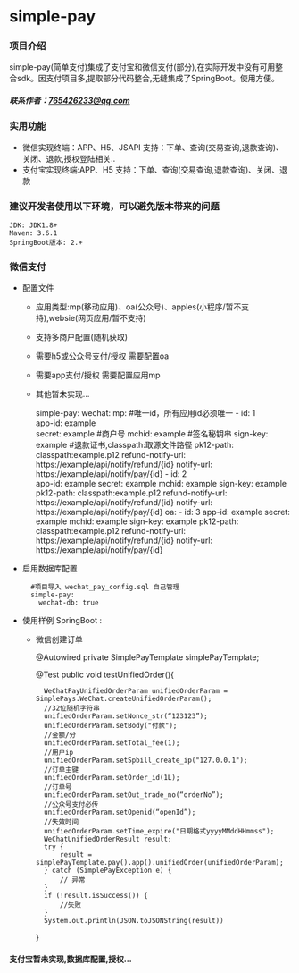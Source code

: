 # simple-pay
### 项目介绍
   simple-pay(简单支付)集成了支付宝和微信支付(部分),在实际开发中没有可用整合sdk。因支付项目多,提取部分代码整合,无缝集成了SpringBoot。使用方便。
##### 联系作者：765426233@qq.com
### 实用功能 
+ 微信实现终端：APP、H5、JSAPI 支持：下单、查询(交易查询,退款查询)、关闭、退款,授权登陆相关..
+ 支付宝实现终端:APP、H5 支持：下单、查询(交易查询,退款查询)、关闭、退款

### 建议开发者使用以下环境，可以避免版本带来的问题
    JDK: JDK1.8+
    Maven: 3.6.1
    SpringBoot版本: 2.+

### 微信支付
+ 配置文件
    
    - 应用类型:mp(移动应用)、oa(公众号)、apples(小程序/暂不支持),websie(网页应用/暂不支持)
    - 支持多商户配置(随机获取)
    - 需要h5或公众号支付/授权 需要配置oa
    - 需要app支付/授权 需要配置应用mp
    - 其他暂未实现...
   
   
   
        simple-pay:
          wechat:
            mp:
                #唯一id，所有应用id必须唯一
              - id: 1  
                app-id: example  
                secret: example
                #商户号
                mchid: example 
                #签名秘钥串
                sign-key: example 
                #退款证书,classpath:取源文件路径
                pk12-path: classpath:example.p12 
                refund-notify-url: https://example/api/notify/refund/{id}
                notify-url: https://example/api/notify/pay/{id}
              - id: 2  
                app-id: example 
                secret: example
                mchid: example 
                sign-key: example
                pk12-path: classpath:example.p12
                refund-notify-url: https://example/api/notify/refund/{id}
                notify-url: https://example/api/notify/pay/{id}
            oa:
              - id: 3
                app-id: example
                secret: example
                mchid: example
                sign-key: example
                pk12-path: classpath:example.p12
                refund-notify-url: https://example/api/notify/refund/{id}
                notify-url: https://example/api/notify/pay/{id}


+ 启用数据库配置

        
        #项目导入 wechat_pay_config.sql 自己管理  
        simple-pay:
          wechat-db: true
      
+ 使用样例 SpringBoot :
    - 微信创建订单
    
         
        @Autowired
        private SimplePayTemplate simplePayTemplate;
        
        
        @Test
        public void testUnifiedOrder(){
        
            WeChatPayUnifiedOrderParam unifiedOrderParam = SimplePays.WeChat.createUnifiedOrderParam();
            //32位随机字符串
            unifiedOrderParam.setNonce_str(“123123”);
            unifiedOrderParam.setBody("付款");
            //金额/分
            unifiedOrderParam.setTotal_fee(1);
            //用户ip
            unifiedOrderParam.setSpbill_create_ip("127.0.0.1");
            //订单主键
            unifiedOrderParam.setOrder_id(1L);
            //订单号
            unifiedOrderParam.setOut_trade_no(“orderNo”);
            //公众号支付必传
            unifiedOrderParam.setOpenid(“openId”);
            //失效时间
            unifiedOrderParam.setTime_expire("日期格式yyyyMMddHHmmss");
            WeChatUnifiedOrderResult result;
            try {
                result = simplePayTemplate.pay().app().unifiedOrder(unifiedOrderParam);
            } catch (SimplePayException e) {
                // 异常
            }
            if (!result.isSuccess()) {
                //失败
            }
            System.out.println(JSON.toJSONString(result))
        }

#### 支付宝暂未实现,数据库配置,授权...